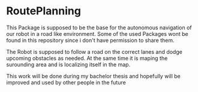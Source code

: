 # RoutePlanning
This Package is supposed to be the base for the autonomous navigation of our robot in a road like environment. Some of the used Packages wont be found in this repository since i don't have permission to share them.

The Robot is supposed to follow a road on the correct lanes and dodge upcoming obstacles as needed. At the same time it is maping the surounding area and is localizing itself in the map.

This work will be done during my bachelor thesis and hopefully will be improved and used by other people in the future

